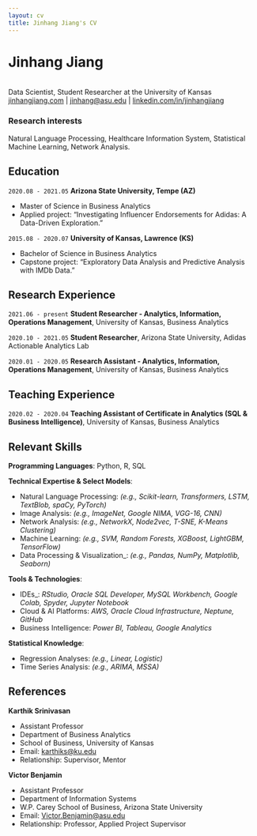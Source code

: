 ```yaml
---
layout: cv
title: Jinhang Jiang's CV
---
```

# Jinhang Jiang
<br/>
Data Scientist, Student Researcher at the University of Kansas

<div id="webaddress">
<a href="http://jinhangjiang.com">jinhangjiang.com</a>
| <a href="jinhang@asu.edu">jinhang@asu.edu</a>
| <a href="https://www.linkedin.com/in/jinhangjiang/">linkedin.com/in/jinhangjiang</a>
</div>


### Research interests

Natural Language Processing, Healthcare Information System, Statistical Machine Learning, Network Analysis.


## Education

`2020.08 - 2021.05`
__Arizona State University,  Tempe (AZ)__

- Master of Science in Business Analytics
- Applied project: “Investigating Influencer Endorsements for Adidas: A Data-Driven Exploration.”

`2015.08 - 2020.07`
__University of Kansas, Lawrence (KS)__

- Bachelor of Science in Business Analytics
- Capstone project: “Exploratory Data Analysis and Predictive Analysis with IMDb Data.”


## Research Experience

`2021.06 - present`
__Student Researcher - Analytics, Information, Operations Management__, University of Kansas, Business Analytics



`2020.10 - 2021.05`
__Student Researcher__, Arizona State University, Adidas Actionable Analytics Lab


`2020.01 - 2020.05`
__Research Assistant - Analytics, Information, Operations Management__, University of Kansas, Business Analytics



## Teaching Experience

`2020.02 - 2020.04`
__Teaching Assistant of Certificate in Analytics (SQL & Business Intelligence)__, University of Kansas, Business Analytics



## Relevant Skills
__Programming Languages__: Python, R, SQL 

__Technical Expertise & Select Models__: 
-	Natural Language Processing: _(e.g., Scikit-learn, Transformers, LSTM, TextBlob, spaCy, PyTorch)_
-	Image Analysis: _(e.g., ImageNet, Google NIMA, VGG-16, CNN)_
-	Network Analysis: _(e.g., NetworkX, Node2vec, T-SNE, K-Means Clustering)_
-	Machine Learning: _(e.g., SVM, Random Forests, XGBoost, LightGBM, TensorFlow)_
-	Data Processing & Visualization_: _(e.g., Pandas, NumPy, Matplotlib, Seaborn)_

__Tools & Technologies__: 
-	IDEs_: _RStudio, Oracle SQL Developer, MySQL Workbench, Google Colab, Spyder, Jupyter Notebook_
-	Cloud & AI Platforms: _AWS, Oracle Cloud Infrastructure, Neptune, GitHub_
-	Business Intelligence: _Power BI, Tableau, Google Analytics_


__Statistical Knowledge__: 
- Regression Analyses: _(e.g., Linear, Logistic)_
- Time Series Analysis: _(e.g., ARIMA, MSSA)_


## References

__Karthik Srinivasan__
- Assistant Professor
- Department of Business Analytics
- School of Business, University of Kansas
- Email: karthiks@ku.edu
- Relationship: Supervisor, Mentor

__Victor Benjamin__
- Assistant Professor
- Department of Information Systems
- W.P. Carey School of Business, Arizona State University
- Email: Victor.Benjamin@asu.edu
- Relationship: Professor, Applied Project Supervisor



<!-- ### Footer

Last updated: June 2021 -->
